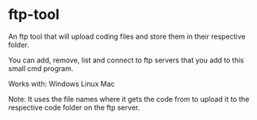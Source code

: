 # ftp-tool
 An ftp tool that will upload coding files and store them in their respective folder.


You can add, remove, list and connect to ftp servers that you add to this small cmd program.

Works with:
Windows
Linux
Mac

Note:
It uses the file names where it gets the code from to upload it to the respective code folder on the ftp server.